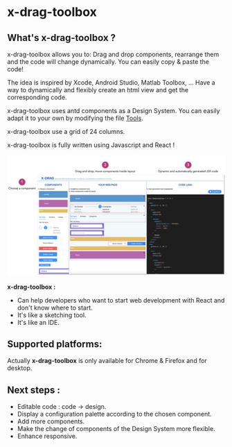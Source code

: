 # x-drag-toolbox

## What's x-drag-toolbox ?
x-drag-toolbox allows you to: Drag and drop components, rearrange them and the code will change dynamically. You can easily copy & paste the code!

The idea is inspired by Xcode, Android Studio, Matlab Toolbox, ...
Have a way to dynamically and flexibly create an html view and get the corresponding code.

x-drag-toolbox uses antd components as a Design System. You can easily adapt it to your own by modifying the file [Tools](https://github.com/helabenkhalfallah/x-drag-toolbox/blob/main/src/toolbox/data/Tools.jsx#L1).

x-drag-toolbox use a grid of 24 columns.

x-drag-toolbox is fully written using Javascript and React !

![x-drag-toolbox help](x-drag-help.png)


**x-drag-toolbox :**
- Can help developers who want to start web development with React and don't know where to start.
- It's like a sketching tool.
- It's like an IDE.

## Supported platforms:

Actually **x-drag-toolbox** is only available for Chrome & Firefox and for desktop.

## Next steps :
- Editable code : code -> design.
- Display a configuration palette according to the chosen component.
- Add more components.
- Make the change of components of the Design System more flexible.
- Enhance responsive.
